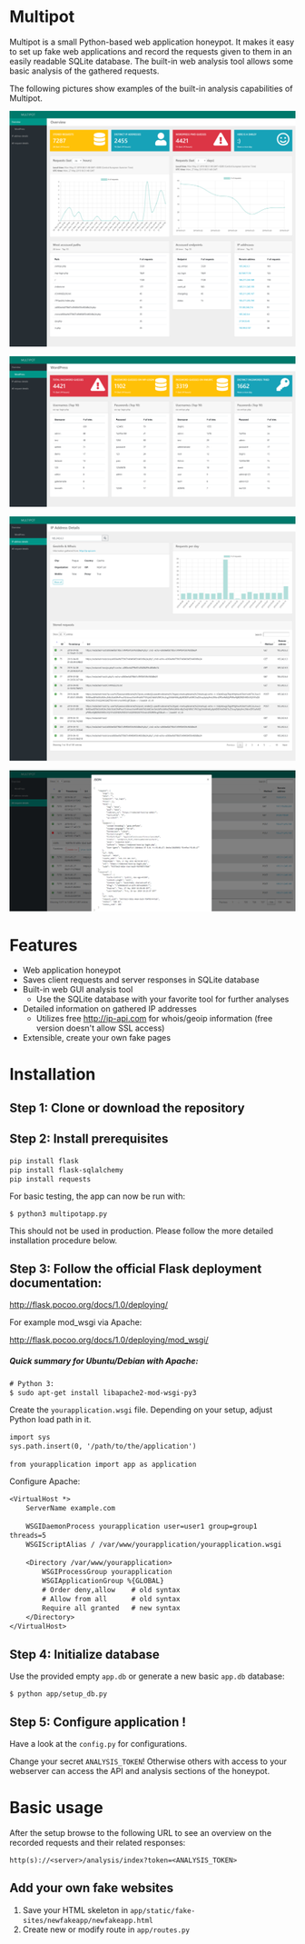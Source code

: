 # Multipot

Multipot is a small Python-based web application honeypot. It makes it easy to set up fake web applications and record the requests given to them in an easily readable SQLite database. 
The built-in web analysis tool allows some basic analysis of the gathered requests.

The following pictures show examples of the built-in analysis capabilities of Multipot.

![overview](images/pic1.png)

![overview-wordpress](images/pic2.png)

![show-ip-details](images/pic3.png)

![show-json-details](images/pic4.png)


# Features
* Web application honeypot
* Saves client requests and server responses in SQLite database
* Built-in web GUI analysis tool
  * Use the SQLite database with your favorite tool for further analyses
* Detailed information on gathered IP addresses
  * Utilizes free http://ip-api.com for whois/geoip information (free version doesn't allow SSL access)
* Extensible, create your own fake pages


# Installation

## Step 1: Clone or download the repository

## Step 2: Install prerequisites
```
pip install flask
pip install flask-sqlalchemy
pip install requests
```
For basic testing, the app can now be run with:
```
$ python3 multipotapp.py
```
This should not be used in production. Please follow the more detailed installation procedure below.

## Step 3: Follow the official Flask deployment documentation:

http://flask.pocoo.org/docs/1.0/deploying/


For example mod_wsgi via Apache:

http://flask.pocoo.org/docs/1.0/deploying/mod_wsgi/


##### Quick summary for Ubuntu/Debian with Apache:
```
# Python 3:
$ sudo apt-get install libapache2-mod-wsgi-py3
```

Create the `yourapplication.wsgi` file. Depending on your setup, adjust Python load path in it.
```
import sys
sys.path.insert(0, '/path/to/the/application')

from yourapplication import app as application
```

Configure Apache:
```
<VirtualHost *>
    ServerName example.com

    WSGIDaemonProcess yourapplication user=user1 group=group1 threads=5
    WSGIScriptAlias / /var/www/yourapplication/yourapplication.wsgi

    <Directory /var/www/yourapplication>
        WSGIProcessGroup yourapplication
        WSGIApplicationGroup %{GLOBAL}
        # Order deny,allow    # old syntax
        # Allow from all      # old syntax
        Require all granted   # new syntax
    </Directory>
</VirtualHost>
```


## Step 4: Initialize database
Use the provided empty `app.db` or generate a new basic `app.db` database:
```
$ python app/setup_db.py
```

## Step 5: Configure application !
Have a look at the `config.py` for configurations.

Change your secret `ANALYSIS_TOKEN`! Otherwise others with access to your webserver can access the API and analysis sections of the honeypot.




# Basic usage

After the setup browse to the following URL to see an overview on the recorded requests and their related responses:
```
http(s)://<server>/analysis/index?token=<ANALYSIS_TOKEN>
```

## Add your own fake websites
1. Save your HTML skeleton in `app/static/fake-sites/newfakeapp/newfakeapp.html`
2. Create new or modify route in `app/routes.py`